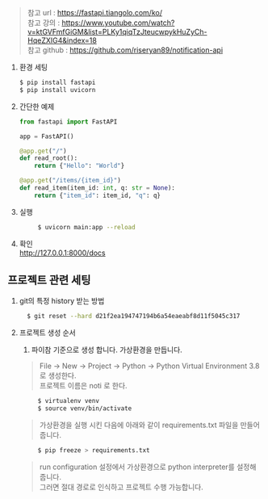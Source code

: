 > 참고 url : https://fastapi.tiangolo.com/ko/  
> 참고 강의 : https://www.youtube.com/watch?v=ktGVFmfGiGM&list=PLKy1qiqTzJteucwpykHuZyCh-HqeZXIG4&index=18  
> 참고 github : https://github.com/riseryan89/notification-api

1. 환경 세팅
    
    ```bash
    $ pip install fastapi
    $ pip install uvicorn
    ```

2. 간단한 예제
    
    ```python
    from fastapi import FastAPI
    
    app = FastAPI()
    
    @app.get("/")
    def read_root():
        return {"Hello": "World"}
    
    @app.get("/items/{item_id}")
    def read_item(item_id: int, q: str = None):
        return {"item_id": item_id, "q": q}
    ```

3. 실행
        
   ```bash
        $ uvicorn main:app --reload
   ```

4. 확인  
   http://127.0.0.1:8000/docs 
  

## 프로젝트 관련 세팅
1. git의 특정 history 받는 방법  
   ```bash
     $ git reset --hard d21f2ea194747194b6a54eaeabf8d11f5045c317
   ```  
   
2. 프로젝트 생성 순서 
   1. 파이참 기준으로 생성 합니다. 가상환경을 만듭니다. 
   > File -> New -> Project -> Python -> Python Virtual Environment 3.8로 생성한다.  
   > 프로젝트 이름은 noti 로 한다.  
   ```bash
        $ virtualenv venv
        $ source venv/bin/activate
   ```   
   > 가상환경을 실행 시킨 다음에 아래와 같이 requirements.txt 파일을 만들어 줍니다.  
   ```bash
        $ pip freeze > requirements.txt
   ```
   > run configuration 설정에서 가상환경으로 python interpreter를 설정해 줍니다.   
   > 그러면 절대 경로로 인식하고 프로젝트 수행 가능합니다.


